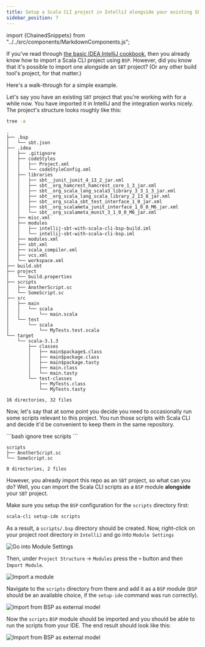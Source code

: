 ```yaml
---
title: Setup a Scala CLI project in IntelliJ alongside your existing SBT project
sidebar_position: 7
---
```


import {ChainedSnippets} from "../../src/components/MarkdownComponents.js";

If you've read through [the basic IDEA IntelliJ cookbook](intellij.md), then you already know how to import a Scala CLI
project using `BSP`. However, did you know that it's possible to import one alongside an `SBT` project? (Or any other
build tool's project, for that matter.)

Here's a walk-through for a simple example.

Let's say you have an existing `SBT` project that you're working with for a while now. You have imported it in IntelliJ
and the integration works nicely.
The project's structure looks roughly like this:

<ChainedSnippets>

```bash
tree -a
```

```text
.
├── .bsp
│   └── sbt.json
├── .idea
│   ├── .gitignore
│   ├── codeStyles
│   │   ├── Project.xml
│   │   └── codeStyleConfig.xml
│   ├── libraries
│   │   ├── sbt__junit_junit_4_13_2_jar.xml
│   │   ├── sbt__org_hamcrest_hamcrest_core_1_3_jar.xml
│   │   ├── sbt__org_scala_lang_scala3_library_3_3_1_3_jar.xml
│   │   ├── sbt__org_scala_lang_scala_library_2_13_8_jar.xml
│   │   ├── sbt__org_scala_sbt_test_interface_1_0_jar.xml
│   │   ├── sbt__org_scalameta_junit_interface_1_0_0_M6_jar.xml
│   │   └── sbt__org_scalameta_munit_3_1_0_0_M6_jar.xml
│   ├── misc.xml
│   ├── modules
│   │   ├── intellij-sbt-with-scala-cli-bsp-build.iml
│   │   └── intellij-sbt-with-scala-cli-bsp.iml
│   ├── modules.xml
│   ├── sbt.xml
│   ├── scala_compiler.xml
│   ├── vcs.xml
│   └── workspace.xml
├── build.sbt
├── project
│   └── build.properties
├── scripts
│   ├── AnotherScript.sc
│   └── SomeScript.sc
├── src
│   ├── main
│   │   └── scala
│   │       └── main.scala
│   └── test
│       └── scala
│           └── MyTests.test.scala
└── target
    └── scala-3.1.3
        ├── classes
        │   ├── main$package$.class
        │   ├── main$package.class
        │   ├── main$package.tasty
        │   ├── main.class
        │   └── main.tasty
        └── test-classes
            ├── MyTests.class
            └── MyTests.tasty

16 directories, 32 files
```

</ChainedSnippets>

Now, let's say that at some point you decide you need to occasionally run some scripts relevant to this project. You run
those scripts with Scala CLI and decide it'd be convenient to keep them in the same repository.

<ChainedSnippets>
```bash ignore
tree scripts
```

```text
scripts
├── AnotherScript.sc
└── SomeScript.sc

0 directories, 2 files
```

</ChainedSnippets>

However, you already import this repo as an `SBT` project, so what can you do?
Well, you can import the Scala CLI scripts as a `BSP` module **alongside** your `SBT` project.

Make sure you setup the `BSP` configuration for the `scripts` directory first:

```bash ignore
scala-cli setup-ide scripts
```

As a result, a `scripts/.bsp` directory should be created.
Now, right-click on your project root directory in `IntelliJ` and go into `Module Settings`

![Go into Module Settings](/img/intellij_sbt_module_settings.png)

Then, under `Project Structure` -> `Modules` press the `+` button and then `Import Module`.

![Import a module](/img/intellij_module_settings_import_module.png)

Navigate to the `scripts` directory from there and add it as a `BSP` module (`BSP` should be an available choice,
if the `setup-ide` command was run correctly).

![Import from BSP as external model](/img/intellij_import_bsp_module.png)

Now the `scripts` `BSP` module should be imported and you should be able to run the scripts from your IDE.
The end result should look like this:

![Import from BSP as external model](/img/intellij_sbt_alongside_bsp.png)
